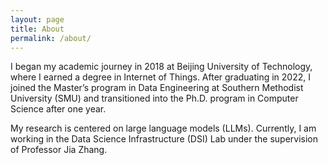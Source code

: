 ```yaml
---
layout: page
title: About
permalink: /about/
---
```


I began my academic journey in 2018 at Beijing University of Technology, where I earned a degree in Internet of Things. After graduating in 2022, I joined the Master’s program in Data Engineering at Southern Methodist University (SMU) and transitioned into the Ph.D. program in Computer Science after one year.

My research is centered on large language models (LLMs). Currently, I am working in the Data Science Infrastructure (DSI) Lab under the supervision of Professor Jia Zhang.
